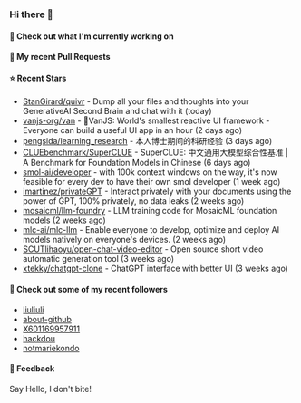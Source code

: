 ### Hi there 👋

#### 👷 Check out what I'm currently working on

#### 🔨 My recent Pull Requests


#### ⭐ Recent Stars

- [StanGirard/quivr](https://github.com/StanGirard/quivr) - Dump all your files and thoughts into your GenerativeAI Second Brain and chat with it (today)
- [vanjs-org/van](https://github.com/vanjs-org/van) - 🍦VanJS: World&#39;s smallest reactive UI framework - Everyone can build a useful UI app in an hour (2 days ago)
- [pengsida/learning_research](https://github.com/pengsida/learning_research) - 本人博士期间的科研经验 (3 days ago)
- [CLUEbenchmark/SuperCLUE](https://github.com/CLUEbenchmark/SuperCLUE) - SuperCLUE: 中文通用大模型综合性基准 | A Benchmark for Foundation Models in Chinese (6 days ago)
- [smol-ai/developer](https://github.com/smol-ai/developer) - with 100k context windows on the way, it&#39;s now feasible for every dev to have their own smol developer (1 week ago)
- [imartinez/privateGPT](https://github.com/imartinez/privateGPT) - Interact privately with your documents using the power of GPT, 100% privately, no data leaks (2 weeks ago)
- [mosaicml/llm-foundry](https://github.com/mosaicml/llm-foundry) - LLM training code for MosaicML foundation models (2 weeks ago)
- [mlc-ai/mlc-llm](https://github.com/mlc-ai/mlc-llm) - Enable everyone to develop, optimize and deploy AI models natively on everyone&#39;s devices. (2 weeks ago)
- [SCUTlihaoyu/open-chat-video-editor](https://github.com/SCUTlihaoyu/open-chat-video-editor) - Open source short video automatic generation tool (3 weeks ago)
- [xtekky/chatgpt-clone](https://github.com/xtekky/chatgpt-clone) - ChatGPT interface with better UI  (3 weeks ago)

#### 👯 Check out some of my recent followers

- [liuliuli](https://github.com/liuliuli)
- [about-github](https://github.com/about-github)
- [X601169957911](https://github.com/X601169957911)
- [hackdou](https://github.com/hackdou)
- [notmariekondo](https://github.com/notmariekondo)

#### 💬 Feedback

Say Hello, I don't bite!